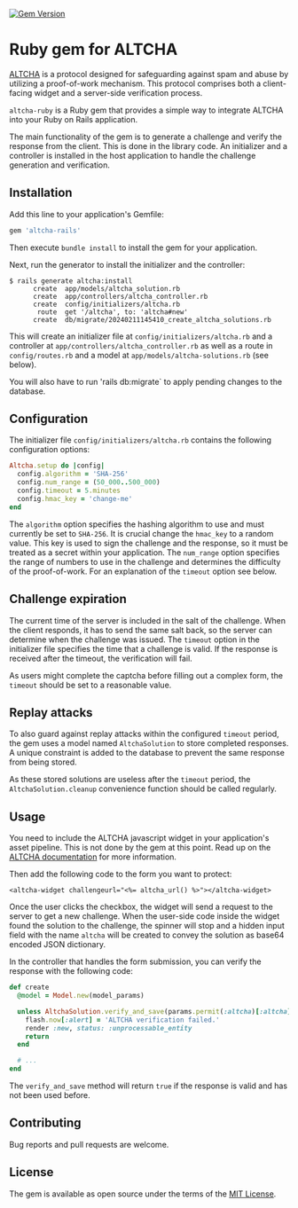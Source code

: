 [![Gem Version](https://badge.fury.io/rb/altcha-rails.svg)](https://badge.fury.io/rb/altcha-rails)

# Ruby gem for ALTCHA

[ALTCHA](https://altcha.org/) is a protocol designed for safeguarding against spam and abuse by utilizing a proof-of-work mechanism. This protocol comprises both a client-facing widget and a server-side verification process.

`altcha-ruby` is a Ruby gem that provides a simple way to integrate ALTCHA into your Ruby on Rails application.

The main functionality of the gem is to generate a challenge and verify the response from the client. This is done in the library code. An initializer and a controller is installed in the host application to handle the challenge generation and verification.

## Installation

Add this line to your application's Gemfile:

```ruby
gem 'altcha-rails'
```

Then execute `bundle install` to install the gem for your application.

Next, run the generator to install the initializer and the controller:

```
$ rails generate altcha:install
      create  app/models/altcha_solution.rb
      create  app/controllers/altcha_controller.rb
      create  config/initializers/altcha.rb
       route  get '/altcha', to: 'altcha#new'
      create  db/migrate/20240211145410_create_altcha_solutions.rb
```

This will create an initializer file at `config/initializers/altcha.rb` and a controller at `app/controllers/altcha_controller.rb` as well as a route in `config/routes.rb` and a model at `app/models/altcha-solutions.rb` (see below).

You will also have to run 'rails db:migrate` to apply pending changes to the database.

## Configuration

The initializer file `config/initializers/altcha.rb` contains the following configuration options:

```ruby
Altcha.setup do |config|
  config.algorithm = 'SHA-256'
  config.num_range = (50_000..500_000)
  config.timeout = 5.minutes
  config.hmac_key = 'change-me'
end
```

The `algorithm` option specifies the hashing algorithm to use and must currently be set to `SHA-256`.
It is crucial change the `hmac_key` to a random value. This key is used to sign the challenge and the response,
so it must be treated as a secret within your application.
The `num_range` option specifies the range of numbers to use in the challenge and determines the difficulty of the proof-of-work.
For an explanation of the `timeout` option see below.

## Challenge expiration

The current time of the server is included in the salt of the challenge. When the client responds, it has to send the
same salt back, so the server can determine when the challenge was issued. The `timeout` option in the initializer file
specifies the time that a challenge is valid. If the response is received after the timeout, the verification will fail.

As users might complete the captcha before filling out a complex form, the `timeout` should be set to a reasonable
value.

## Replay attacks

To also guard against replay attacks within the configured `timeout` period, the gem uses a model named `AltchaSolution` to
store completed responses. A unique constraint is added to the database to prevent the same response from being stored.

As these stored solutions are useless after the `timeout` period, the `AltchaSolution.cleanup` convenience function
should be called regularly.

## Usage

You need to include the ALTCHA javascript widget in your application's asset pipeline. This is not done by the gem
at this point. Read up on the [ALTCHA documentation](https://altcha.org/docs/website-integration) for more information.

Then add the following code to the form you want to protect:

```erb
<altcha-widget challengeurl="<%= altcha_url() %>"></altcha-widget>
```

Once the user clicks the checkbox, the widget will send a request to the server to get a new challenge.
When the user-side code inside the widget found the solution to the challenge, the spinner will stop
and a hidden input field with the name `altcha` will be created to convey the solution as base64
encoded JSON dictionary.

In the controller that handles the form submission, you can verify the response with the following code:

```ruby
def create
  @model = Model.new(model_params)

  unless AltchaSolution.verify_and_save(params.permit(:altcha)[:altcha])
    flash.now[:alert] = 'ALTCHA verification failed.'
    render :new, status: :unprocessable_entity
    return
  end

  # ...
end
```

The `verify_and_save` method will return `true` if the response is valid and has not been used before.

## Contributing

Bug reports and pull requests are welcome.

## License

The gem is available as open source under the terms of the [MIT License](https://opensource.org/licenses/MIT).
